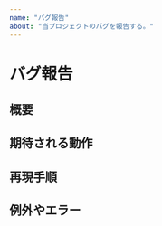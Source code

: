 ```yaml
---
name: "バグ報告"
about: "当プロジェクトのバグを報告する。"
---
```


# バグ報告
## 概要
<!--
どのような問題が発生しているのか、簡潔かつ明確に記述してください。
-->

## 期待される動作
<!--
本来であればどのような動作をするのが望ましいのか記述してください。
-->

## 再現手順
<!--
可能であれば、どのような手順を踏むことでその問題が発生するかを記述してください。
-->

## 例外やエラー
<pre><code>
<!--
もしそのバグに例外の送出やエラーが伴うのであれば、それを記入してください。
-->
</code></pre>
